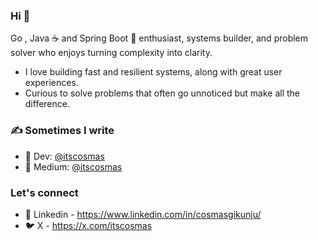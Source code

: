 ### Hi 👋

Go , Java ☕️ and Spring Boot 🍃 enthusiast, systems builder, and problem solver who enjoys turning complexity into clarity.

- I love building fast and resilient systems, along with great user experiences.
- Curious to solve problems that often go unnoticed but make all the difference.

<!--
**ItsCosmas/ItsCosmas** is a ✨ _special_ ✨ repository because its `README.md` (this file) appears on your GitHub profile.
-->
### ✍️ Sometimes I write
- 📖 Dev: [@itscosmas](https://dev.to/itscosmas)
- 📖 Medium: [@itscosmas](https://medium.com/@itscosmas)

### Let's connect
- 💼 Linkedin - https://www.linkedin.com/in/cosmasgikunju/
- 🐦 X - https://x.com/itscosmas
